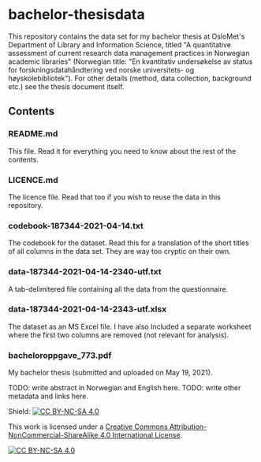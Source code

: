 # bachelor-thesisdata
This repository contains the data set for my bachelor thesis at OsloMet's Department of Library and Information Science, titled "A quantitative assessment of current research data management practices in Norwegian academic libraries" (Norwegian title: "En kvantitativ undersøkelse av status for forskningsdatahåndtering ved norske universitets- og høyskolebibliotek"). For other details (method, data collection, background etc.) see the thesis document itself.
## Contents
### README.md
This file. Read it for everything you need to know about the rest of the contents.
### LICENCE.md
The licence file. Read that too if you wish to reuse the data in this repository.
### codebook-187344-2021-04-14.txt
The codebook for the dataset. Read this for a translation of the short titles of all columns in the data set. They are way too cryptic on their own.
### data-187344-2021-04-14-2340-utf.txt
A tab-delimitered file containing all the data from the questionnaire.
### data-187344-2021-04-14-2343-utf.xlsx
The dataset as an MS Excel file. I have also Included a separate worksheet where the first two columns are removed (not relevant for analysis).
### bacheloroppgave_773.pdf
My bachelor thesis (submitted and uploaded on May 19, 2021).

TODO: write abstract in Norwegian and English here.
TODO: write other metadata and links here.




Shield: [![CC BY-NC-SA 4.0][cc-by-nc-sa-shield]][cc-by-nc-sa]

This work is licensed under a
[Creative Commons Attribution-NonCommercial-ShareAlike 4.0 International License][cc-by-nc-sa].

[![CC BY-NC-SA 4.0][cc-by-nc-sa-image]][cc-by-nc-sa]

[cc-by-nc-sa]: http://creativecommons.org/licenses/by-nc-sa/4.0/
[cc-by-nc-sa-image]: https://licensebuttons.net/l/by-nc-sa/4.0/88x31.png
[cc-by-nc-sa-shield]: https://img.shields.io/badge/License-CC%20BY--NC--SA%204.0-lightgrey.svg
